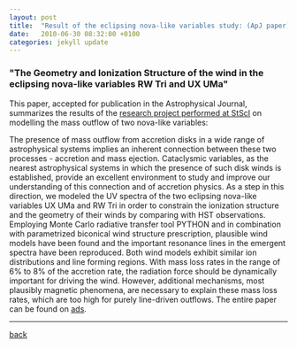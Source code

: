 ```yaml
---
layout: post
title:  "Result of the eclipsing nova-like variables study: (ApJ paper)"
date:   2010-06-30 08:32:00 +0100
categories: jekyll update
---
```


### "The Geometry and Ionization Structure of the wind in the eclipsing nova-like variables RW Tri and UX UMa"

This paper, accepted for publication in the Astrophysical Journal,
summarizes the results of the
[research project performed at StScI](stsci.html) on modelling the
mass outflow of two nova-like variables:

The presence of mass outflow from accretion disks in a wide range of
astrophysical systems implies an inherent connection between these two
processes - accretion and mass ejection. Cataclysmic variables, as the nearest
astrophysical systems in which the presence of such disk winds is established,
provide an excellent environment to study and improve our understanding of this
connection and of accretion physics. As a step in this direction, we modeled
the UV spectra of the two eclipsing nova-like variables UX UMa and RW Tri in
order to constrain the ionization structure and the geometry of their winds by
comparing with HST observations. Employing Monte Carlo radiative transfer tool
PYTHON and in combination with parametrized biconical wind structure
prescription, plausible wind models have been found and the important resonance
lines in the emergent spectra have been reproduced. Both wind models exhibit
similar ion distributions and line forming regions. With mass loss rates in the
range of 6% to 8% of the accretion rate, the radiation force should be
dynamically important for driving the wind. However, additional mechanisms,
most plausibly magnetic phenomena, are necessary to explain these mass loss
rates, which are too high for purely line-driven outflows. The entire paper can
be found on [ads][noebauer2010ads].

- - -

[back](research.html)

[noebauer2010ads]: http://adsabs.harvard.edu/abs/2010ApJ...719.1932N





